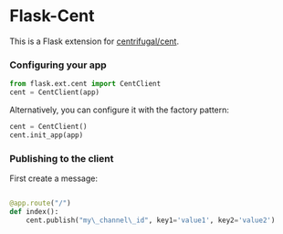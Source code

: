 Flask-Cent
=============

This is a Flask extension for [centrifugal/cent](https://github.com/centrifugal/cent).

### Configuring your app

```python
from flask.ext.cent import CentClient
cent = CentClient(app)
```

Alternatively, you can configure it with the factory pattern:
```python
cent = CentClient()
cent.init_app(app)
```

### Publishing to the client
First create a message:

```python

@app.route("/")
def index():
    cent.publish("my\_channel\_id", key1='value1', key2='value2')
```
